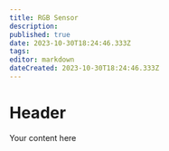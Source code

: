 ```yaml
---
title: RGB Sensor
description: 
published: true
date: 2023-10-30T18:24:46.333Z
tags: 
editor: markdown
dateCreated: 2023-10-30T18:24:46.333Z
---
```


# Header
Your content here